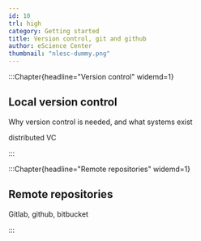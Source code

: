 ```yaml
---
id: 10
trl: high
category: Getting started
title: Version control, git and github
author: eScience Center
thumbnail: "nlesc-dummy.png"
---
```


:::Chapter{headline="Version control" widemd=1}
## Local version control
Why version control is needed, and what systems exist

distributed VC

:::

:::Chapter{headline="Remote repositories" widemd=1}
## Remote repositories

Gitlab, github, bitbucket

:::